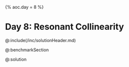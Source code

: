 {%
aoc.day = 8
%}

# Day 8: Resonant Collinearity

@:include(/inc/solutionHeader.md)

@:benchmarkSection

@:solution